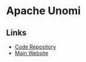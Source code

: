 # Apache Unomi

## Links

- [Code Repository](https://github.com/apache/unomi)
- [Main Website](https://unomi.apache.org/)

